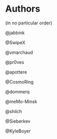 # Authors

(in no particular order)

@jabbink

@SwipeX

@vmarchaud

@pr0ves

@apottere

@CosmoRing

@dommerq

@meMo-Minsk

@shilch

@Sieberkev

@KyleBoyer